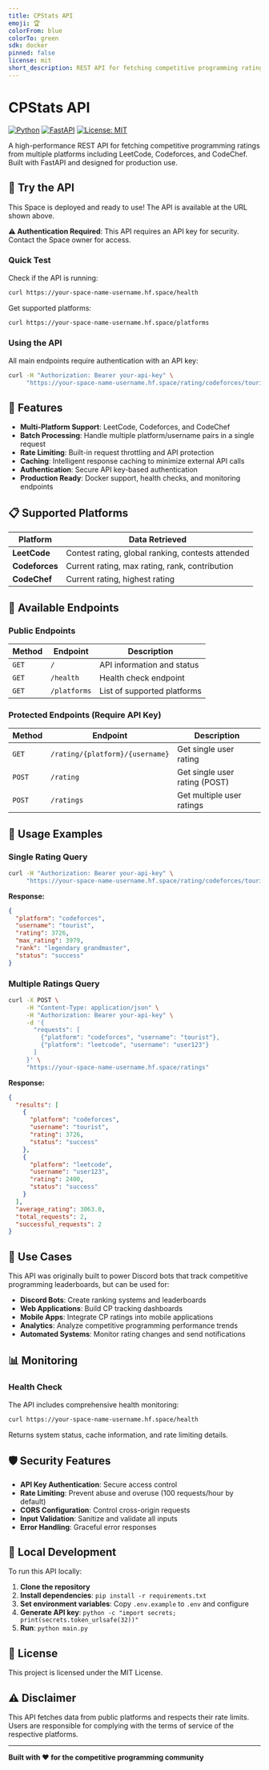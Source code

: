 ```yaml
---
title: CPStats API
emoji: 🏆
colorFrom: blue
colorTo: green
sdk: docker
pinned: false
license: mit
short_description: REST API for fetching competitive programming ratings from multiple platforms
---
```


# CPStats API

[![Python](https://img.shields.io/badge/python-v3.8+-blue.svg)](https://www.python.org/downloads/)
[![FastAPI](https://img.shields.io/badge/FastAPI-0.104.1-009688.svg?style=flat&logo=FastAPI&logoColor=white)](https://fastapi.tiangolo.com)
[![License: MIT](https://img.shields.io/badge/License-MIT-yellow.svg)](https://opensource.org/licenses/MIT)

A high-performance REST API for fetching competitive programming ratings from multiple platforms including LeetCode, Codeforces, and CodeChef. Built with FastAPI and designed for production use.

## 🌟 Try the API

This Space is deployed and ready to use! The API is available at the URL shown above.

**⚠️ Authentication Required**: This API requires an API key for security. Contact the Space owner for access.

### Quick Test

Check if the API is running:

```bash
curl https://your-space-name-username.hf.space/health
```

Get supported platforms:

```bash
curl https://your-space-name-username.hf.space/platforms
```

### Using the API

All main endpoints require authentication with an API key:

```bash
curl -H "Authorization: Bearer your-api-key" \
     "https://your-space-name-username.hf.space/rating/codeforces/tourist"
```

## 🚀 Features

- **Multi-Platform Support**: LeetCode, Codeforces, and CodeChef
- **Batch Processing**: Handle multiple platform/username pairs in a single request
- **Rate Limiting**: Built-in request throttling and API protection
- **Caching**: Intelligent response caching to minimize external API calls
- **Authentication**: Secure API key-based authentication
- **Production Ready**: Docker support, health checks, and monitoring endpoints

## 📋 Supported Platforms

| Platform       | Data Retrieved                                    |
| -------------- | ------------------------------------------------- |
| **LeetCode**   | Contest rating, global ranking, contests attended |
| **Codeforces** | Current rating, max rating, rank, contribution    |
| **CodeChef**   | Current rating, highest rating                    |

## 🔗 Available Endpoints

### Public Endpoints

| Method | Endpoint     | Description                 |
| ------ | ------------ | --------------------------- |
| `GET`  | `/`          | API information and status  |
| `GET`  | `/health`    | Health check endpoint       |
| `GET`  | `/platforms` | List of supported platforms |

### Protected Endpoints (Require API Key)

| Method | Endpoint                        | Description                   |
| ------ | ------------------------------- | ----------------------------- |
| `GET`  | `/rating/{platform}/{username}` | Get single user rating        |
| `POST` | `/rating`                       | Get single user rating (POST) |
| `POST` | `/ratings`                      | Get multiple user ratings     |

## 📖 Usage Examples

### Single Rating Query

```bash
curl -H "Authorization: Bearer your-api-key" \
     "https://your-space-name-username.hf.space/rating/codeforces/tourist"
```

**Response:**

```json
{
  "platform": "codeforces",
  "username": "tourist",
  "rating": 3726,
  "max_rating": 3979,
  "rank": "legendary grandmaster",
  "status": "success"
}
```

### Multiple Ratings Query

```bash
curl -X POST \
     -H "Content-Type: application/json" \
     -H "Authorization: Bearer your-api-key" \
     -d '{
       "requests": [
         {"platform": "codeforces", "username": "tourist"},
         {"platform": "leetcode", "username": "user123"}
       ]
     }' \
     "https://your-space-name-username.hf.space/ratings"
```

**Response:**

```json
{
  "results": [
    {
      "platform": "codeforces",
      "username": "tourist",
      "rating": 3726,
      "status": "success"
    },
    {
      "platform": "leetcode",
      "username": "user123",
      "rating": 2400,
      "status": "success"
    }
  ],
  "average_rating": 3063.0,
  "total_requests": 2,
  "successful_requests": 2
}
```

## 🔧 Use Cases

This API was originally built to power Discord bots that track competitive programming leaderboards, but can be used for:

- **Discord Bots**: Create ranking systems and leaderboards
- **Web Applications**: Build CP tracking dashboards
- **Mobile Apps**: Integrate CP ratings into mobile applications
- **Analytics**: Analyze competitive programming performance trends
- **Automated Systems**: Monitor rating changes and send notifications

## 📊 Monitoring

### Health Check

The API includes comprehensive health monitoring:

```bash
curl https://your-space-name-username.hf.space/health
```

Returns system status, cache information, and rate limiting details.

## 🛡️ Security Features

- **API Key Authentication**: Secure access control
- **Rate Limiting**: Prevent abuse and overuse (100 requests/hour by default)
- **CORS Configuration**: Control cross-origin requests
- **Input Validation**: Sanitize and validate all inputs
- **Error Handling**: Graceful error responses

## 🔧 Local Development

To run this API locally:

1. **Clone the repository**
2. **Install dependencies**: `pip install -r requirements.txt`
3. **Set environment variables**: Copy `.env.example` to `.env` and configure
4. **Generate API key**: `python -c "import secrets; print(secrets.token_urlsafe(32))"`
5. **Run**: `python main.py`

## 📜 License

This project is licensed under the MIT License.

## ⚠️ Disclaimer

This API fetches data from public platforms and respects their rate limits. Users are responsible for complying with the terms of service of the respective platforms.

---

**Built with ❤️ for the competitive programming community**
